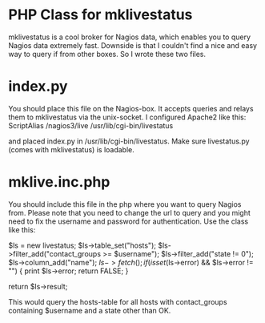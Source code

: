 PHP Class for mklivestatus
==========================

mklivestatus is a cool broker for Nagios data, which enables you to query
Nagios data extremely fast. Downside is that I couldn't find a nice and easy
way to query if from other boxes. So I wrote these two files.

index.py
========

You should place this file on the Nagios-box. It accepts queries and relays
them to mklivestatus via the unix-socket. I configured Apache2 like this:
    ScriptAlias /nagios3/live    /usr/lib/cgi-bin/livestatus

and placed index.py in /usr/lib/cgi-bin/livestatus. Make sure livestatus.py
(comes with mklivestatus) is loadable.

mklive.inc.php
==============

You should include this file in the php where you want to query Nagios from.
Please note that you need to change the url to query and you might need to fix
the username and password for authentication. Use the class like this:

 $ls = new livestatus;
 $ls->table_set("hosts");
 $ls->filter_add("contact_groups >= $username");
 $ls->filter_add("state != 0");
 $ls->column_add("name");
 $ls->fetch();
 if (isset($ls->error) && $ls->error != "") {
     print $ls->error;
     return FALSE;
 }

 return $ls->result;

This would query the hosts-table for all hosts with contact_groups containing
$username and a state other than OK.
